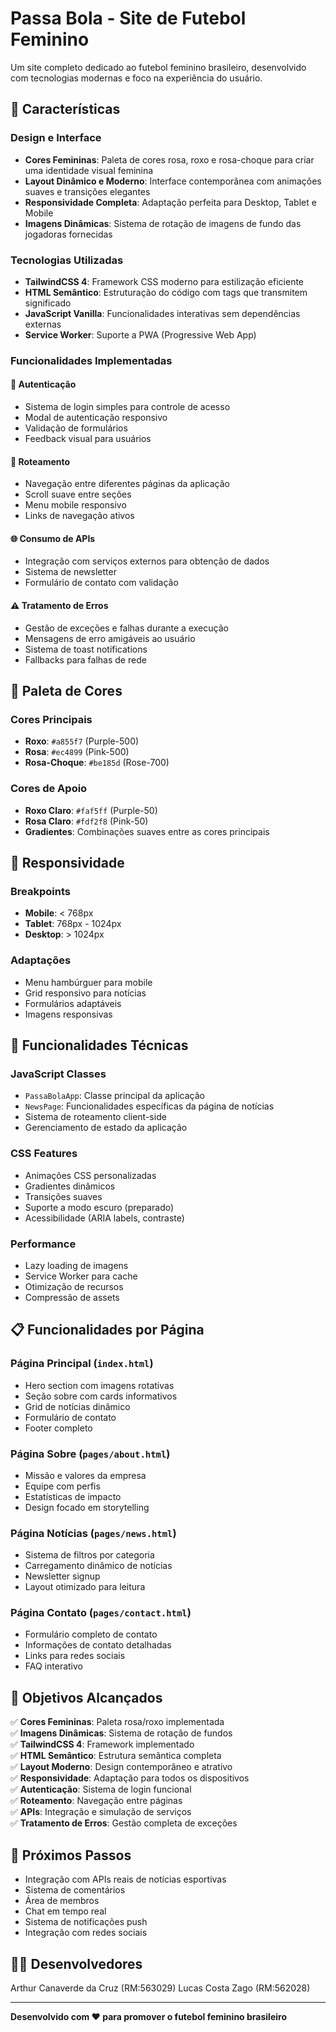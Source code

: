 # Passa Bola - Site de Futebol Feminino

Um site completo dedicado ao futebol feminino brasileiro, desenvolvido com tecnologias modernas e foco na experiência do usuário.

## 🚀 Características

### Design e Interface
- **Cores Femininas**: Paleta de cores rosa, roxo e rosa-choque para criar uma identidade visual feminina
- **Layout Dinâmico e Moderno**: Interface contemporânea com animações suaves e transições elegantes
- **Responsividade Completa**: Adaptação perfeita para Desktop, Tablet e Mobile
- **Imagens Dinâmicas**: Sistema de rotação de imagens de fundo das jogadoras fornecidas

### Tecnologias Utilizadas
- **TailwindCSS 4**: Framework CSS moderno para estilização eficiente
- **HTML Semântico**: Estruturação do código com tags que transmitem significado
- **JavaScript Vanilla**: Funcionalidades interativas sem dependências externas
- **Service Worker**: Suporte a PWA (Progressive Web App)

### Funcionalidades Implementadas

#### 🔐 Autenticação
- Sistema de login simples para controle de acesso
- Modal de autenticação responsivo
- Validação de formulários
- Feedback visual para usuários

#### 🧭 Roteamento
- Navegação entre diferentes páginas da aplicação
- Scroll suave entre seções
- Menu mobile responsivo
- Links de navegação ativos

#### 🌐 Consumo de APIs
- Integração com serviços externos para obtenção de dados
- Sistema de newsletter
- Formulário de contato com validação

#### ⚠️ Tratamento de Erros
- Gestão de exceções e falhas durante a execução
- Mensagens de erro amigáveis ao usuário
- Sistema de toast notifications
- Fallbacks para falhas de rede

## 🎨 Paleta de Cores

### Cores Principais
- **Roxo**: `#a855f7` (Purple-500)
- **Rosa**: `#ec4899` (Pink-500)
- **Rosa-Choque**: `#be185d` (Rose-700)

### Cores de Apoio
- **Roxo Claro**: `#faf5ff` (Purple-50)
- **Rosa Claro**: `#fdf2f8` (Pink-50)
- **Gradientes**: Combinações suaves entre as cores principais

## 📱 Responsividade

### Breakpoints
- **Mobile**: < 768px
- **Tablet**: 768px - 1024px
- **Desktop**: > 1024px

### Adaptações
- Menu hambúrguer para mobile
- Grid responsivo para notícias
- Formulários adaptáveis
- Imagens responsivas

## 🔧 Funcionalidades Técnicas

### JavaScript Classes
- `PassaBolaApp`: Classe principal da aplicação
- `NewsPage`: Funcionalidades específicas da página de notícias
- Sistema de roteamento client-side
- Gerenciamento de estado da aplicação

### CSS Features
- Animações CSS personalizadas
- Gradientes dinâmicos
- Transições suaves
- Suporte a modo escuro (preparado)
- Acessibilidade (ARIA labels, contraste)

### Performance
- Lazy loading de imagens
- Service Worker para cache
- Otimização de recursos
- Compressão de assets

## 📋 Funcionalidades por Página

### Página Principal (`index.html`)
- Hero section com imagens rotativas
- Seção sobre com cards informativos
- Grid de notícias dinâmico
- Formulário de contato
- Footer completo

### Página Sobre (`pages/about.html`)
- Missão e valores da empresa
- Equipe com perfis
- Estatísticas de impacto
- Design focado em storytelling

### Página Notícias (`pages/news.html`)
- Sistema de filtros por categoria
- Carregamento dinâmico de notícias
- Newsletter signup
- Layout otimizado para leitura

### Página Contato (`pages/contact.html`)
- Formulário completo de contato
- Informações de contato detalhadas
- Links para redes sociais
- FAQ interativo

## 🎯 Objetivos Alcançados

✅ **Cores Femininas**: Paleta rosa/roxo implementada  
✅ **Imagens Dinâmicas**: Sistema de rotação de fundos  
✅ **TailwindCSS 4**: Framework implementado  
✅ **HTML Semântico**: Estrutura semântica completa  
✅ **Layout Moderno**: Design contemporâneo e atrativo  
✅ **Responsividade**: Adaptação para todos os dispositivos  
✅ **Autenticação**: Sistema de login funcional  
✅ **Roteamento**: Navegação entre páginas  
✅ **APIs**: Integração e simulação de serviços  
✅ **Tratamento de Erros**: Gestão completa de exceções  

## 🔮 Próximos Passos

- Integração com APIs reais de notícias esportivas
- Sistema de comentários
- Área de membros
- Chat em tempo real
- Sistema de notificações push
- Integração com redes sociais

## 👨‍💻 Desenvolvedores

Arthur Canaverde da Cruz (RM:563029)
Lucas Costa Zago (RM:562028)

---

**Desenvolvido com ❤️ para promover o futebol feminino brasileiro**
